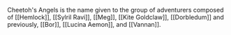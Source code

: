 Cheetoh's Angels is the name given to the group of adventurers composed of [[Hemlock]], [[Sylril Ravi]], [[Meg]], [[Kite Goldclaw]], [[Dorbledum]] and previously, [[Bor]], [[Lucina Aemon]], and [[Vannan]]. 